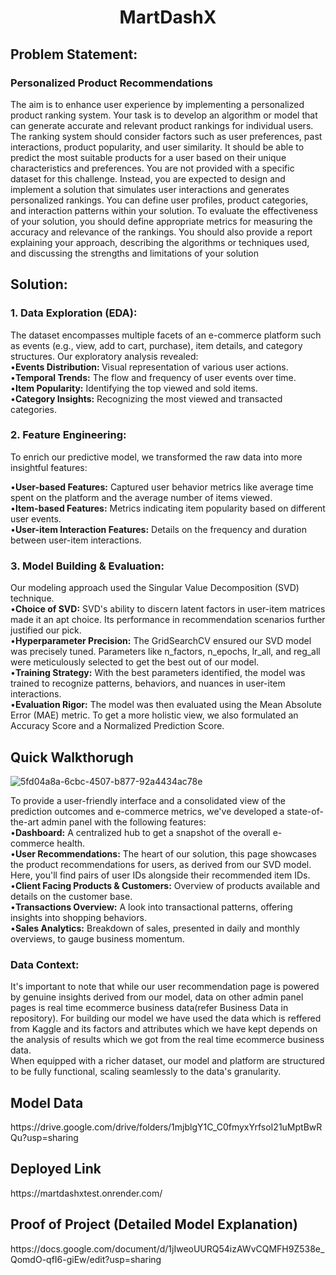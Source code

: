 <h1 align="center">MartDashX</h1>

<h2>Problem Statement:</h2>
<h3>Personalized Product Recommendations</h3>
The aim is to enhance user experience by implementing a personalized product ranking system.
Your task is to develop an algorithm or model that can generate accurate and relevant product
rankings for individual users. The ranking system should consider factors such as user
preferences, past interactions, product popularity, and user similarity. It should be able to predict
the most suitable products for a user based on their unique characteristics and preferences.
You are not provided with a specific dataset for this challenge. Instead, you are expected to
design and implement a solution that simulates user interactions and generates personalized
rankings. You can define user profiles, product categories, and interaction patterns within your
solution.
To evaluate the effectiveness of your solution, you should define appropriate metrics for
measuring the accuracy and relevance of the rankings. You should also provide a report
explaining your approach, describing the algorithms or techniques used, and discussing the
strengths and limitations of your solution
<h2>Solution:</h2>
<h3>1. Data Exploration (EDA):</h3>
The dataset encompasses multiple facets of an e-commerce platform such as events (e.g., view, add to cart, purchase), item details, and category structures. Our exploratory analysis revealed:<br>
•<b>Events Distribution: </b>Visual representation of various user actions.<br>
•<b>Temporal Trends:</b> The flow and frequency of user events over time.<br>
•<b>Item Popularity:</b> Identifying the top viewed and sold items.<br>
•<b>Category Insights:</b> Recognizing the most viewed and transacted categories.<br>
<h3>2. Feature Engineering:</h3>
To enrich our predictive model, we transformed the raw data into more insightful features:<br>

•<b>User-based Features:</b> Captured user behavior metrics like average time spent on the platform and the average number of items viewed.<br>
•<b>Item-based Features:</b> Metrics indicating item popularity based on different user events.<br>
•<b>User-item Interaction Features:</b> Details on the frequency and duration between user-item interactions.<br>
<h3>3. Model Building & Evaluation:</h3>
Our modeling approach used the Singular Value Decomposition (SVD) technique.<br>
•<b>Choice of SVD:</b> SVD's ability to discern latent factors in user-item matrices made it an apt choice. Its performance in recommendation scenarios further justified our pick.<br>
•<b>Hyperparameter Precision:</b> The GridSearchCV ensured our SVD model was precisely tuned. Parameters like n_factors, n_epochs, lr_all, and reg_all were meticulously selected to get the best out of our model.<br>
•<b>Training Strategy:</b> With the best parameters identified, the model was trained to recognize patterns, behaviors, and nuances in user-item interactions.<br>
•<b>Evaluation Rigor:</b> The model was then evaluated using the Mean Absolute Error (MAE) metric. To get a more holistic view, we also formulated an Accuracy Score and a Normalized Prediction Score.<br>
<h2> Quick Walkthorugh</h2>

![5fd04a8a-6cbc-4507-b877-92a4434ac78e](https://github.com/Shounmay/MartDashX_Grid5.0/assets/85643531/a51eff8e-7f6d-4c4b-a83a-07cfc38406a3)


To provide a user-friendly interface and a consolidated view of the prediction outcomes and e-commerce metrics, we've developed a state-of-the-art admin panel with the following features:<br>
•<b>Dashboard:</b> A centralized hub to get a snapshot of the overall e-commerce health.<br>
•<b>User Recommendations:</b> The heart of our solution, this page showcases the product recommendations for users, as derived from our SVD model. Here, you'll find pairs of user IDs alongside their recommended item IDs.<br>
•<b>Client Facing Products & Customers:</b> Overview of products available and details on the customer base.<br>
•<b>Transactions Overview:</b> A look into transactional patterns, offering insights into shopping behaviors.<br>
•<b>Sales Analytics:</b> Breakdown of sales, presented in daily and monthly overviews, to gauge business momentum.<br>
<h3> Data Context:</h3>
It's important to note that while our user recommendation page is powered by genuine insights derived from our model, data on other admin panel pages is real time ecommerce business data(refer Business Data in repository). For building our model we have used the data which is reffered from Kaggle and its factors and attributes which we have kept depends on the analysis of results which we got from the real time ecommerce business data.<br>
When equipped with a richer dataset, our model and platform are structured to be fully functional, scaling seamlessly to the data's granularity.
<h2>Model Data</h2>
https://drive.google.com/drive/folders/1mjblgY1C_C0fmyxYrfsoI21uMptBwRQu?usp=sharing
<h2>Deployed Link</h2>
https://martdashxtest.onrender.com/
<h2>Proof of Project (Detailed Model Explanation) </h2>
https://docs.google.com/document/d/1jIweoUURQ54izAWvCQMFH9Z538e_QomdO-qfI6-giEw/edit?usp=sharing

